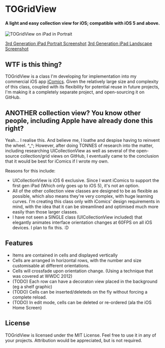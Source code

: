 # TOGridView 
#### A light and easy collection view for iOS; compatible with iOS 5 and above.

![TOGridView on iPad in Portrait](https://raw.github.com/TimOliver/TOGridView/master/Screenshots/iPad_Portrait_t.jpg)

[3rd Generation iPad Portrait Screenshot](https://raw.github.com/TimOliver/TOGridView/master/Screenshots/iPad_Portrait.jpg)
[3rd Generation iPad Landscape Screenshot](https://raw.github.com/TimOliver/TOGridView/master/Screenshots/iPad_Landscape.jpg)

## WTF is this thing?

TOGridView is a class I'm developing for implementation into my commercial iOS app [iComics](http://icomics.co/). Given the relatively
large size and complexity of this class, coupled with its flexibility for potential reuse in future projects, I'm making it a completely separate project,
and open-sourcing it on GitHub.

## ANOTHER collection view? You know other people, including Apple have already done this right?

Yeah... I realise this. And believe me, I loathe and despise having to reinvent the wheel. ^_^; 
However, after doing TONNES of research into the matter, including researching UICollectionView as well as
several of the open-source collection/grid views on GitHub, I eventually came to the conclusion that it would be best for iComics if I wrote my own.

Reasons for this include:

  * UICollectionView is iOS 6 exclusive. Since I want iComics to support the first gen iPad (Which only goes up to iOS 5), it's not an option. 
  * All of the other collection view classes are designed to be as flexible as possible, which also means they're very complex, with huge learning curves. I'm creating this class only with iComics' design requirements in mind, with the idea that it can be streamlined and optimised much more easily than those larger classes. 
  * I have not seen a SINGLE class (UICollectionView included) that elegantly animates interface orientation changes at 60FPS on all iOS devices. I plan to fix this. :D

## Features

  * Items are contained in cells and displayed vertically
  * Cells are arranged in horizontal rows, with the number and size customisable at different orientations.
  * Cells will crossfade upon orientation change. (Using a technique that was covered at WWDC 2012)
  * (TODO) Each row can have a decoraton view placed in the background (eg a shelf graphic)
  * (TODO) Cells can be inserted/deleteds on the fly without forcing a complete reload.
  * (TODO) In edit mode, cells can be deleted or re-ordered (ala the iOS Home Screen)

## License

TOGridView is licensed under the MIT License. Feel free to use it in any of your projects. Attribution would be appreciated, but is not required.
